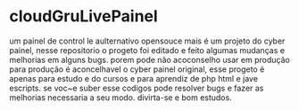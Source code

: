 # cloudGruLivePainel
um painel de control le aulternativo opensouce mais é um projeto do cyber painel,  nesse repositorio o progeto  foi editado e feito algumas mudanças e melhorias em alguns bugs.  porem pode não acoconselho usar em produção para produção é aconcelhavel  o cyber painel original,  esse progeto é apenas para estudo e do cursos e para aprendiz  de php html e jave escripts.  se voc~e suber esse codigos pode resolver bugs e fazer as melhorias necessaria a seu modo. divirta-se e bom estudos.
